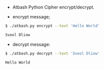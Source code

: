  - Atbash Python Cipher encrypt/decrypt.


- encrypt message;
```bash
$ ./atbash.py encrypt --text 'Hello World'

Svool Dliow

```


- decrypt message:
```bash
$ ./atbash.py decrypt --text 'Svool Dliow' 

Hello World

```